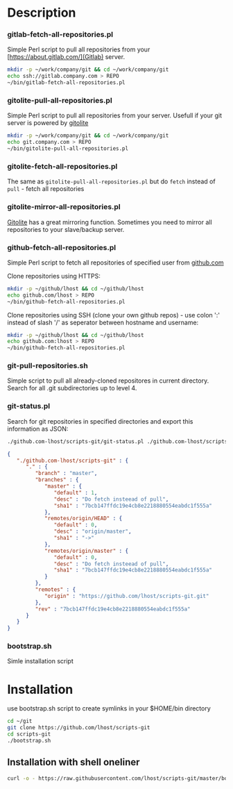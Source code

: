 # Description

### gitlab-fetch-all-repositories.pl

Simple Perl script to pull all repositories from your [https://about.gitlab.com/](Gitlab) server.

```bash
mkdir -p ~/work/company/git && cd ~/work/company/git
echo ssh://gitlab.company.com > REPO
~/bin/gitlab-fetch-all-repositories.pl
```

### gitolite-pull-all-repositories.pl

Simple Perl script to pull all repositories from your server. Usefull if your git server is powered by [gitolite](http://gitolite.com/gitolite/index.html)
```bash
mkdir -p ~/work/company/git && cd ~/work/company/git
echo git.company.com > REPO
~/bin/gitolite-pull-all-repositories.pl
```
### gitolite-fetch-all-repositories.pl
The same as `gitolite-pull-all-repositories.pl` but do `fetch` instead of `pull` - fetch all repositories

### gitolite-mirror-all-repositories.pl
[Gitolite](http://gitolite.com/) has a great mirroring function. Sometimes you need to mirror all repositories to your slave/backup server.

### github-fetch-all-repositories.pl

Simple Perl script to fetch all repositories of specified user from [github.com](https://github.com)

Clone repositories using HTTPS:
```bash
mkdir -p ~/github/lhost && cd ~/github/lhost
echo github.com/lhost > REPO
~/bin/github-fetch-all-repositories.pl
```

Clone repositories using SSH (clone your own github repos) - use colon ':' instead of slash '/' as seperator between hostname and username:
```bash
mkdir -p ~/github/lhost && cd ~/github/lhost
echo github.com:lhost > REPO
~/bin/github-fetch-all-repositories.pl
```

### git-pull-repositories.sh

Simple script to pull all already-cloned repositores in current directory. Search for all .git subdirectories up to level 4.

### git-status.pl

Search for git repositories in specified directories and export this information as JSON:

```bash
./github.com-lhost/scripts-git/git-status.pl ./github.com-lhost/scripts-git
```
```json
{
   "./github.com-lhost/scripts-git" : {
      "." : {
         "branch" : "master",
         "branches" : {
            "master" : {
               "default" : 1,
               "desc" : "Do fetch insteead of pull",
               "sha1" : "7bcb147ffdc19e4cb8e2218880554eabdc1f555a"
            },
            "remotes/origin/HEAD" : {
               "default" : 0,
               "desc" : "origin/master",
               "sha1" : "->"
            },
            "remotes/origin/master" : {
               "default" : 0,
               "desc" : "Do fetch insteead of pull",
               "sha1" : "7bcb147ffdc19e4cb8e2218880554eabdc1f555a"
            }
         },
         "remotes" : {
            "origin" : "https://github.com/lhost/scripts-git.git"
         },
         "rev" : "7bcb147ffdc19e4cb8e2218880554eabdc1f555a"
      }
   }
}
```

### bootstrap.sh

Simle installation script

# Installation

use bootstrap.sh script to create symlinks in your $HOME/bin directory

```bash
cd ~/git
git clone https://github.com/lhost/scripts-git
cd scripts-git
./bootstrap.sh
```

## Installation with shell oneliner

```bash
curl -o - https://raw.githubusercontent.com/lhost/scripts-git/master/bootstrap.sh | sh
```
